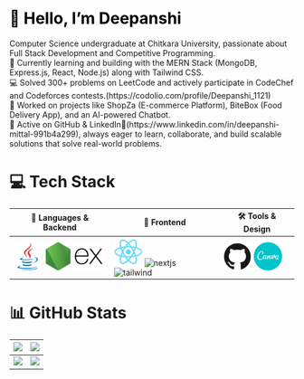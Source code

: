 <h1 style="color:black;">👋 <b>Hello, I’m Deepanshi</b></h1> Computer Science undergraduate at Chitkara University, passionate about Full Stack Development and Competitive Programming.<br />
🌱 Currently learning and building with the MERN Stack (MongoDB, Express.js, React, Node.js) along with Tailwind CSS.<br />
💻 Solved 300+ problems on LeetCode and actively participate in CodeChef and Codeforces contests.(https://codolio.com/profile/Deepanshi_1121)<br />
🚀 Worked on projects like ShopZa (E-commerce Platform), BiteBox (Food Delivery App), and an AI-powered Chatbot.<br />
🔗 Active on GitHub & LinkedIn💼(https://www.linkedin.com/in/deepanshi-mittal-991b4a299), always eager to learn, collaborate, and build scalable solutions that solve real-world problems.


# 💻 Tech Stack  
| 🚀 Languages & Backend | 🎨 Frontend | 🛠 Tools & Design |
|------------------------|-------------|------------------|
| <img src="https://raw.githubusercontent.com/devicons/devicon/master/icons/java/java-original.svg" alt="java" width="50" height="50"/> <img src="https://raw.githubusercontent.com/devicons/devicon/master/icons/nodejs/nodejs-original.svg" alt="nodejs" width="50" height="50"/> <img src="https://raw.githubusercontent.com/devicons/devicon/master/icons/express/express-original.svg" alt="express" width="50" height="50"/> | <img src="https://raw.githubusercontent.com/devicons/devicon/master/icons/react/react-original.svg" alt="react" width="50" height="50"/> <img src="https://cdn.worldvectorlogo.com/logos/nextjs-2.svg" alt="nextjs" width="50" height="50"/> <img src="https://www.vectorlogo.zone/logos/tailwindcss/tailwindcss-icon.svg" alt="tailwind" width="50" height="50"/> | <img src="https://raw.githubusercontent.com/devicons/devicon/master/icons/github/github-original.svg" alt="github" width="50" height="50"/> <img src="https://raw.githubusercontent.com/devicons/devicon/master/icons/canva/canva-original.svg" alt="canva" width="50" height="50"/> |


# 📊 GitHub Stats  

| ![](https://github-readme-stats.vercel.app/api?username=Deepanshimittal11&theme=tokyonight&hide_border=false&include_all_commits=true&count_private=true) | ![](https://github-readme-stats.vercel.app/api/top-langs/?username=Deepanshimittal11&theme=tokyonight&hide_border=false&include_all_commits=true&count_private=true&layout=compact) |
|-----------------------------------------------------------------------------------------------------------------------------------------------------------|-----------------------------------------------------------------------------------------------------------------------------------------------------------------|
| ![](https://streak-stats.demolab.com?user=Deepanshimittal11&theme=tokyonight&hide_border=false) | ![](https://github-profile-summary-cards.vercel.app/api/cards/profile-details?username=Deepanshimittal11&theme=tokyonight) |

